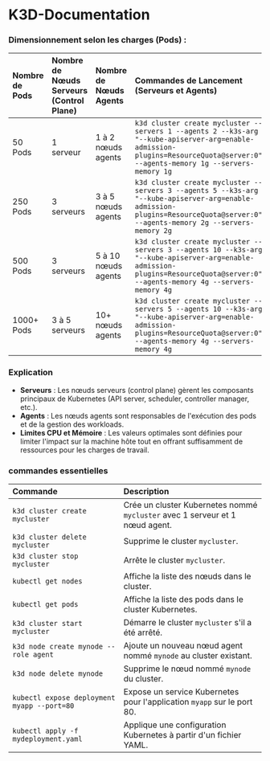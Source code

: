 # K3D-Documentation

### Dimensionnement selon les charges (Pods) :

| Nombre de Pods   | Nombre de Nœuds Serveurs (Control Plane)   | Nombre de Nœuds Agents   | Commandes de Lancement (Serveurs et Agents) |
|:-----------------|:-------------------------------------------|:-------------------------|:--------------------------------------------|
| 50 Pods          | 1 serveur                                  | 1 à 2 nœuds agents       | `k3d cluster create mycluster --servers 1 --agents 2 --k3s-arg "--kube-apiserver-arg=enable-admission-plugins=ResourceQuota@server:0" --agents-memory 1g --servers-memory 1g` |
| 250 Pods         | 3 serveurs                                 | 3 à 5 nœuds agents       | `k3d cluster create mycluster --servers 3 --agents 5 --k3s-arg "--kube-apiserver-arg=enable-admission-plugins=ResourceQuota@server:0" --agents-memory 2g --servers-memory 2g` |
| 500 Pods         | 3 serveurs                                 | 5 à 10 nœuds agents      | `k3d cluster create mycluster --servers 3 --agents 10 --k3s-arg "--kube-apiserver-arg=enable-admission-plugins=ResourceQuota@server:0" --agents-memory 4g --servers-memory 4g` |
| 1000+ Pods       | 3 à 5 serveurs                             | 10+ nœuds agents         | `k3d cluster create mycluster --servers 5 --agents 10 --k3s-arg "--kube-apiserver-arg=enable-admission-plugins=ResourceQuota@server:0" --agents-memory 4g --servers-memory 4g` |

### Explication

- **Serveurs** : Les nœuds serveurs (control plane) gèrent les composants principaux de Kubernetes (API server, scheduler, controller manager, etc.).
- **Agents** : Les nœuds agents sont responsables de l'exécution des pods et de la gestion des workloads.
- **Limites CPU et Mémoire** : Les valeurs optimales sont définies pour limiter l'impact sur la machine hôte tout en offrant suffisamment de ressources pour les charges de travail.

### commandes essentielles

| Commande                                      | Description                                                                                       |
|:----------------------------------------------|:--------------------------------------------------------------------------------------------------|
| `k3d cluster create mycluster`                | Crée un cluster Kubernetes nommé `mycluster` avec 1 serveur et 1 nœud agent.                      |
| `k3d cluster delete mycluster`                | Supprime le cluster `mycluster`.                                                                  |
| `k3d cluster stop mycluster`                  | Arrête le cluster `mycluster`.                                                                    |
| `kubectl get nodes`                           | Affiche la liste des nœuds dans le cluster.                                                       |
| `kubectl get pods`                            | Affiche la liste des pods dans le cluster Kubernetes.                                              |
| `k3d cluster start mycluster`                 | Démarre le cluster `mycluster` s'il a été arrêté.                                                 |
| `k3d node create mynode --role agent`         | Ajoute un nouveau nœud agent nommé `mynode` au cluster existant.                                  |
| `k3d node delete mynode`                      | Supprime le nœud nommé `mynode` du cluster.                                                       |
| `kubectl expose deployment myapp --port=80`   | Expose un service Kubernetes pour l'application `myapp` sur le port 80.                           |
| `kubectl apply -f mydeployment.yaml`          | Applique une configuration Kubernetes à partir d'un fichier YAML.                                 |
